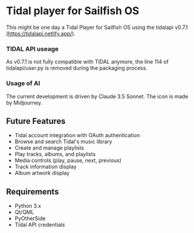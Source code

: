 # Tidal player for Sailfish OS

This might be one day a Tidal Player for Sailfish OS using the tidalapi v0.7.1 (https://tidalapi.netlify.app/). 

### TIDAL API useage
As v0.7.1 is not fully compatible with TIDAL anymore, the line 114 of tidalapi/user.py is removed during the packaging process.

### Usage of AI
The current development is driven by Claude 3.5 Sonnet. The icon is made by Midjourney.

## Future Features

- Tidal account integration with OAuth authentication
- Browse and search Tidal's music library
- Create and manage playlists
- Play tracks, albums, and playlists
- Media controls (play, pause, next, previous)
- Track information display
- Album artwork display

## Requirements

- Python 3.x
- Qt/QML
- PyOtherSide
- Tidal API credentials

